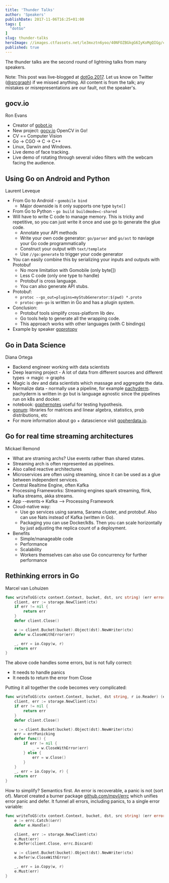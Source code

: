 ```yaml
---
title: 'Thunder Talks'
author: 'Speakers'
publishDate: 2017-11-06T16:25+01:00
tags: [
  "dotGo"
]
slug: thunder-talks
heroImage: //images.ctfassets.net/le3mxztn6yoo/40NFOZBGkgG6IyKoMgQIGg/c1626b318de4be28314cbdc989a01525/logo-dotgo-black-web.png
published: true
---
```


The thunder talks are the second round of lightning talks from many speakers.

Note: This post was live-blogged at [dotGo 2017](https://www.dotgo.eu/). Let us know on Twitter ([@srcgraph](https://twitter.com/srcgraph)) if we missed anything. All content is from the talk; any mistakes or misrepresentations are our fault, not the speaker's.

## gocv.io

Ron Evans

* Creator of [gobot.io](https://gobot.io)
* New project: [gocv.io](https://gocv.io) OpenCV in Go!
* CV == Computer Vision
* Go -> CGO -> C -> C++
* Linux, Darwin and Windows.
* Live demo of face tracking.
* Live demo of rotating through several video filters with the webcam facing
  the audience.

## Using Go on Android and Python

Laurent Leveque

* From Go to Android - `gomobile bind`
  - Major downside is it only supports one type `byte[]`
* From Go to Python - `go build buildmode=c-shared`
* Will have to write C code to manage memory. This is tricky and repetitive,
  so you can just write it once and use go to generate the glue code.
  - Annotate your API methods
  - Write your own code generator: `go/parser` and `go/ast` to naviage your Go code programmatically
  - Construct your output with `text/template`
  - Use `//go:generate` to trigger your code generator
* You can easily combine this by serializing your inputs and outputs with Protobuf
  - No more limitation with Gomobile (only byte[])
  - Less C code (only one type to handle)
  - Protobuf is cross language.
  - You can also generate API stubs.
* Protobuf:
  - `protoc --go_out=plugins=myStubGenerator:$(pwd) *.proto`
  - `protoc-gen-go` is written in Go and has a plugin system.
* Conclusion:
  - Protobuf tools simplify cross-platform lib dev.
  - Go tools help to generate all the wrapping code.
  - This approach works with other languages (with C bindings)
* Example by speaker [goprotopy](https://github.com/lleveque/goprotopy)

## Go in Data Science

Diana Ortega

* Backend engineer working with data scientists
* Deep learning project - A lot of data from different sources and different types -> magic -> graphs
* Magic is dev and data scientists which massage and aggregate the data.
* Normalize data - normally use a pipeline, for example
  [pachyderm](http://www.pachyderm.io/). pachyderm is written in go but is
  language agnostic since the pipelines run on k8s and docker.
* notebook: [gophernotes](https://github.com/gopherdata/gophernotes) useful
  for testing hypothesis.
* [gonum](https://www.gonum.org/): libraries for matrices and linear algebra,
  statistics, prob distributions, etc
* For more information about go + datascience visit
  [gopherdata.io](http://gopherdata.io/).

## Go for real time streaming architectures

Mickael Remond

* What are straming archs? Use events rather than shared states.
* Streaming arch is often represented as pipelines.
* Also called reactive architectures
* Microservices are often using streaming, since it can be used as a glue between independent services.
* Central Realtime Engine, often Kafka
* Processing Frameworks: Streaming engines spark streaming, flink, kafka streams, akka streams.
* App --events-> Kafka --> Processing Framework
* Cloud-native way:
  - Use go services using sarama, Sarama cluster, and protobuf. Also can use Nats instead of Kafka (written in Go).
  - Packaging you can use Docker/k8s. Then you can scale horizontally by just adjusting the replica count of a deployment.
* Benefits
  - Simple/manageable code
  - Performance
  - Scalability
  - Workers themselves can also use Go concurrency for further performance

## Rethinking errors in Go

Marcel van Lohuizen

```go
func writeToGS(ctx context.Context, bucket, dst, src string) (err error) {
    client, err := storage.NewClient(ctx)
    if err != nil {
        return err
    }
    defer client.Close()

    w := client.Bucket(bucket).Object(dst).NewWriter(ctx)
    defer w.CloseWithError(err)

    _, err = io.Copy(w, r)
    return err
}
```

The above code handles some errors, but is not fully correct:
* It needs to handle panics
* It needs to return the error from Close

Putting it all together the code becomes very complicated:

```go
func writeToGS(ctx context.Context, bucket, dst string, r io.Reader) (err error) {
    client, err := storage.NewClient(ctx)
    if err != nil {
        return err
    }
    defer client.Close()

    w := client.Bucket(bucket).Object(dst).NewWriter(ctx)
    err = errPanicking
    defer func() {
        if err != nil {
            _ = w.CloseWithError(err)
        } else {
            err = w.Close()
        }
    }
    _, err = io.Copy(w, r) {
    return err
}
```

How to simplify? Semantics first. An error is recoverable, a panic is not
(sort of). Marcel created a burner package
[github.com/mpvl/errc](https://github.com/mpvl/errc) which unifies error panic
and defer. It funnel all errors, including panics, to a single error variable:

```go
func writeToGS(ctx context.Context, bucket, dst, src string) (err error) {
    e := errc.Catch(&err)
    defer e.Handle()

    client, err := storage.NewClient(ctx)
    e.Must(err)
    e.Defer(client.Close, errc.Discard)

    w := client.Bucket(bucket).Object(dst).NewWriter(ctx)
    e.Defer(w.CloseWithError)

    _, err = io.Copy(w, r)
    e.Must(err)
}
```
